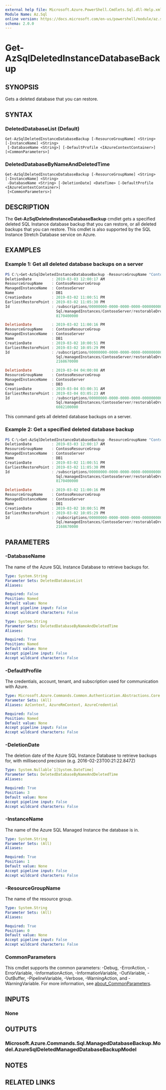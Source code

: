 ```yaml
---
external help file: Microsoft.Azure.PowerShell.Cmdlets.Sql.dll-Help.xml
Module Name: Az.Sql
online version: https://docs.microsoft.com/en-us/powershell/module/az.sql/get-azsqldeletedinstancedatabasebackup
schema: 2.0.0
---
```


# Get-AzSqlDeletedInstanceDatabaseBackup

## SYNOPSIS
Gets a deleted database that you can restore.

## SYNTAX

### DeletedDatabaseList (Default)
```
Get-AzSqlDeletedInstanceDatabaseBackup [-ResourceGroupName] <String> [-InstanceName] <String>
 [-DatabaseName <String>] [-DefaultProfile <IAzureContextContainer>] [<CommonParameters>]
```

### DeletedDatabaseByNameAndDeletedTime
```
Get-AzSqlDeletedInstanceDatabaseBackup [-ResourceGroupName] <String> [-InstanceName] <String>
 -DatabaseName <String> [-DeletionDate] <DateTime> [-DefaultProfile <IAzureContextContainer>]
 [<CommonParameters>]
```

## DESCRIPTION
The **Get-AzSqlDeletedInstanceDatabaseBackup** cmdlet gets a specified deleted SQL Instance database backup that you can restore, or all deleted backups that you can restore.
This cmdlet is also supported by the SQL Instance Stretch Database service on Azure.

## EXAMPLES

### Example 1: Get all deleted database backups on a server
```powershell
PS C:\>Get-AzSqlDeletedInstanceDatabaseBackup -ResourceGroupName "ContosoResourceGroup" -InstanceName "ContosoServer"
DeletionDate         : 2019-03-03 12:00:17 AM
ResourceGroupName    : ContosoResourceGroup
ManagedInstanceName  : ContosoServer
Name                 : DB1
CreationDate         : 2019-03-02 11:00:51 PM
EarliestRestorePoint : 2019-03-02 11:05:30 PM
Id                   : /subscriptions/00000000-0000-0000-0000-000000000000/resourceGroups/ContosoResourceGroup/providers/Microsoft.
                       Sql/managedInstances/ContosoServer/restorableDroppedDatabases/DB1,13196044
                       8170400000

DeletionDate         : 2019-03-02 11:00:16 PM
ResourceGroupName    : ContosoResourceGroup
ManagedInstanceName  : ContosoServer
Name                 : DB1
CreationDate         : 2019-03-02 10:00:51 PM
EarliestRestorePoint : 2019-03-02 10:05:29 PM
Id                   : /subscriptions/00000000-0000-0000-0000-000000000000/resourceGroups/ContosoResourceGroup/providers/Microsoft.
                       Sql/managedInstances/ContosoServer/restorableDroppedDatabases/DB1,13196041
                       2168670000

DeletionDate         : 2019-03-04 04:00:08 AM
ResourceGroupName    : ContosoResourceGroup
ManagedInstanceName  : ContosoServer
Name                 : DB3
CreationDate         : 2019-03-04 03:00:31 AM
EarliestRestorePoint : 2019-03-04 03:05:23 AM
Id                   : /subscriptions/00000000-0000-0000-0000-000000000000/resourceGroups/ContosoResourceGroup/providers/Microsoft.
                       Sql/managedInstances/ContosoServer/restorableDroppedDatabases/DB3,13196145
                       6082100000
```

This command gets all deleted database backups on a server.

### Example 2: Get a specified deleted database backup
```powershell
PS C:\>Get-AzSqlDeletedInstanceDatabaseBackup -ResourceGroupName "ContosoResourceGroup" -InstanceName "ContosoServer" -DatabaseName "DB1"
DeletionDate         : 2019-03-03 12:00:17 AM
ResourceGroupName    : ContosoResourceGroup
ManagedInstanceName  : ContosoServer
Name                 : DB1
CreationDate         : 2019-03-02 11:00:51 PM
EarliestRestorePoint : 2019-03-02 11:05:30 PM
Id                   : /subscriptions/00000000-0000-0000-0000-000000000000/resourceGroups/ContosoResourceGroup/providers/Microsoft.
                       Sql/managedInstances/ContosoServer/restorableDroppedDatabases/DB1,13196044
                       8170400000

DeletionDate         : 2019-03-02 11:00:16 PM
ResourceGroupName    : ContosoResourceGroup
ManagedInstanceName  : ContosoServer
Name                 : DB1
CreationDate         : 2019-03-02 10:00:51 PM
EarliestRestorePoint : 2019-03-02 10:05:29 PM
Id                   : /subscriptions/00000000-0000-0000-0000-000000000000/resourceGroups/ContosoResourceGroup/providers/Microsoft.
                       Sql/managedInstances/ContosoServer/restorableDroppedDatabases/DB1,13196041
                       2168670000
```

## PARAMETERS

### -DatabaseName
The name of the Azure SQL Instance Database to retrieve backups for.

```yaml
Type: System.String
Parameter Sets: DeletedDatabaseList
Aliases:

Required: False
Position: Named
Default value: None
Accept pipeline input: False
Accept wildcard characters: False
```

```yaml
Type: System.String
Parameter Sets: DeletedDatabaseByNameAndDeletedTime
Aliases:

Required: True
Position: Named
Default value: None
Accept pipeline input: False
Accept wildcard characters: False
```

### -DefaultProfile
The credentials, account, tenant, and subscription used for communication with Azure.

```yaml
Type: Microsoft.Azure.Commands.Common.Authentication.Abstractions.Core.IAzureContextContainer
Parameter Sets: (All)
Aliases: AzContext, AzureRmContext, AzureCredential

Required: False
Position: Named
Default value: None
Accept pipeline input: False
Accept wildcard characters: False
```

### -DeletionDate
The deletion date of the Azure SQL Instance Database to retrieve backups for, with millisecond precision (e.g. 2016-02-23T00:21:22.847Z)

```yaml
Type: System.Nullable`1[System.DateTime]
Parameter Sets: DeletedDatabaseByNameAndDeletedTime
Aliases:

Required: True
Position: 3
Default value: None
Accept pipeline input: False
Accept wildcard characters: False
```

### -InstanceName
The name of the Azure SQL Managed Instance the database is in.

```yaml
Type: System.String
Parameter Sets: (All)
Aliases:

Required: True
Position: 1
Default value: None
Accept pipeline input: False
Accept wildcard characters: False
```

### -ResourceGroupName
The name of the resource group.

```yaml
Type: System.String
Parameter Sets: (All)
Aliases:

Required: True
Position: 0
Default value: None
Accept pipeline input: False
Accept wildcard characters: False
```

### CommonParameters
This cmdlet supports the common parameters: -Debug, -ErrorAction, -ErrorVariable, -InformationAction, -InformationVariable, -OutVariable, -OutBuffer, -PipelineVariable, -Verbose, -WarningAction, and -WarningVariable. For more information, see [about_CommonParameters](https://go.microsoft.com/fwlink/?LinkID=113216).

## INPUTS

### None

## OUTPUTS

### Microsoft.Azure.Commands.Sql.ManagedDatabaseBackup.Model.AzureSqlDeletedManagedDatabaseBackupModel

## NOTES

## RELATED LINKS
